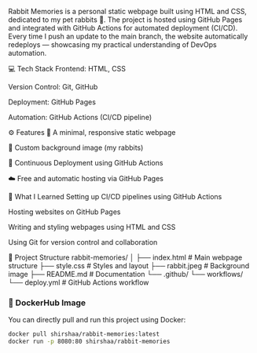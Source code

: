 Rabbit Memories is a personal static webpage built using HTML and CSS, dedicated to my pet rabbits 🐇.
The project is hosted using GitHub Pages and integrated with GitHub Actions for automated deployment (CI/CD).
Every time I push an update to the main branch, the website automatically redeploys — showcasing my practical understanding of DevOps automation.

💻 Tech Stack
Frontend: HTML, CSS

Version Control: Git, GitHub

Deployment: GitHub Pages

Automation: GitHub Actions (CI/CD pipeline)

⚙️ Features
🎨 A minimal, responsive static webpage

🐇 Custom background image (my rabbits)

🔄 Continuous Deployment using GitHub Actions

☁️ Free and automatic hosting via GitHub Pages

🧠 What I Learned
Setting up CI/CD pipelines using GitHub Actions

Hosting websites on GitHub Pages

Writing and styling webpages using HTML and CSS

Using Git for version control and collaboration

📂 Project Structure
rabbit-memories/
│
├── index.html              # Main webpage structure
├── style.css               # Styles and layout
├── rabbit.jpeg             # Background image
├── README.md               # Documentation
└── .github/
    └── workflows/
        └── deploy.yml      # GitHub Actions workflow



### 🐳 DockerHub Image
You can directly pull and run this project using Docker:

```bash
docker pull shirshaa/rabbit-memories:latest
docker run -p 8080:80 shirshaa/rabbit-memories
